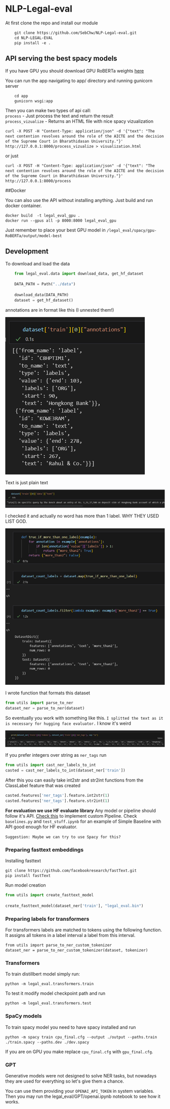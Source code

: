 # NLP-Legal-eval

At first clone the repo and install our module

```shell
    git clone https://github.com/SebChw/NLP-Legal-eval.git
    cd NLP-LEGAL-EVAL
    pip install -e .
```

## API serving the best spacy models
If you have GPU you should download GPU RoBERTa weights [here](https://shorturl.at/cIJSV)

You can run the app navigating to app/ directory and running gunicorn server
    
```shell
    cd app
    gunicorn wsgi:app 
```

Then you can make two types of api call: \
`process` - Just process the text and return the result \
`process_vizualize` - Returns an HTML file with nice spacy vizualization

```shell
curl -X POST -H "Content-Type: application/json" -d '{"text": "The next contention revolves around the role of the AICTE and the decision of the Supreme Court in Bharathidasan University."}' http://127.0.0.1:8000/process_vizualize > visualization.html
```
or just
```shell
curl -X POST -H "Content-Type: application/json" -d '{"text": "The next contention revolves around the role of the AICTE and the decision of the Supreme Court in Bharathidasan University."}' http://127.0.0.1:8000/process
```

##Docker

You can also use the API without installing anything. Just build and run docker container.

```shell
docker build  -t legal_eval_gpu .
docker run --gpus all -p 8000:8000 legal_eval_gpu
```

Just remember to place your best GPU model in ```/legal_eval/spacy/gpu-RoBERTa/output/model-best``` 

## Development

To download and load the data

```py
    from legal_eval.data import download_data, get_hf_dataset
    
    DATA_PATH = Path("../data")

    download_data(DATA_PATH)
    dataset = get_hf_dataset()
```


annotations are in format like this (I unnested them!)

![](img/annotations.png)

Text is just plain text 

![](img/text.png)

I checked it and actually no word has more than 1 label. WHY THEY USED LIST GOD.

![](img/more_than_2_labels.png)

I wrote function that formats this dataset
```py
from utils import parse_to_ner
dataset_ner = parse_to_ner(dataset) 
```

So eventually you work with something like this. `I splitted the text as it is necessary for hugging face evaluator.` I know it's weird

![](img/new_format.png)

If you prefer integers over string as `ner_tags` run
```py
from utils import cast_ner_labels_to_int
casted = cast_ner_labels_to_int(dataset_ner['train'])
```

After this you can easily take int2str and str2int functions from the ClassLabel feature that was created

```py
casted.features['ner_tags'].feature.int2str(1)
casted.features['ner_tags'].feature.str2int(1)
```


**For evaluation we use HF evaluate library** Any model or pipeline should follow it's API. [Check this](https://huggingface.co/docs/evaluate/v0.4.0/en/custom_evaluator) to implement custom Pipeline. Check `baselines.py` and `test_stuff.ipynb` for an example of Simple Baseline with API good enough for HF evaluator.

`Suggestion: Maybe we can try to use Spacy for this?`


### Preparing fasttext embeddings
Installing fasttext

```shell
git clone https://github.com/facebookresearch/fastText.git
pip install fastText
```

Run model creation

```py
from utils import create_fasttext_model

create_fasttext_model(dataset_ner['train'], "legal_eval.bin")
```

### Preparing labels for transformers

For transformers labels are matched to tokens using the following function. It assigns all tokens in a label interval a label from this interval.

```shell
from utils import parse_to_ner_custom_tokenizer
dataset_ner = parse_to_ner_custom_tokenizer(dataset, tokenizer)
```

### Transformers
To train distillbert model simply run:

```shell
python -m legal_eval.transformers.train
``` 

To test it modify model checkpoint path and run

```shell
python -m legal_eval.transformers.test
```

### SpaCy models

To train spacy model you need to have spacy installed and run

```shell
python -m spacy train cpu_final.cfg --output ./output --paths.train ./train.spacy --paths.dev ./dev.spacy
```

If you are on GPU you make replace `cpu_final.cfg` with `gpu_final.cfg`.

### GPT
Generative models were not designed to solve NER tasks, but nowadays they are used for everything so let's give them a chance.

You can use them providing your `OPENAI_API_TOKEN` in system variables.
Then you may run the legal_eval/GPT/openai.ipynb notebook to see how it works.
